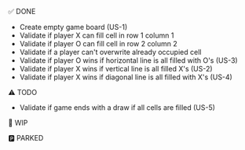 ✅ DONE
- Create empty game board (US-1)
- Validate if player X can fill cell in row 1 column 1
- Validate if player O can fill cell in row 2 column 2
- Validate if a player can't overwrite already occupied cell
- Validate if player O wins if horizontal line is all filled with O's (US-3)
- Validate if player X wins if vertical line is all filled X's (US-2)
- Validate if player X wins if diagonal line is all filled with X's (US-4)

⚠️ TODO
- Validate if game ends with a draw if all cells are filled (US-5)

🚧 WIP

🅿️ PARKED
